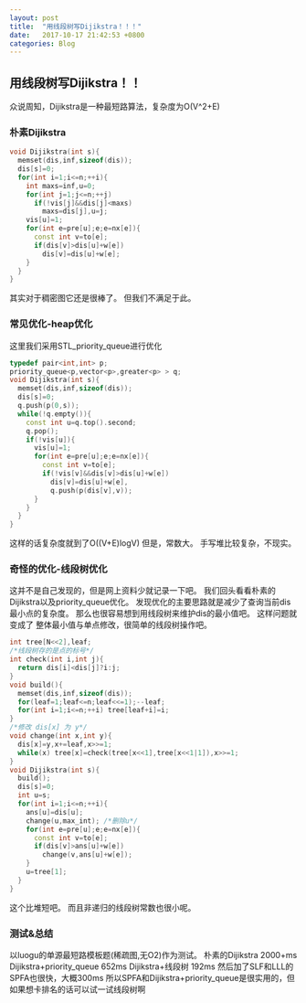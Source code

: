 ```yaml
---
layout: post
title:  "用线段树写Dijikstra！！！"
date:   2017-10-17 21:42:53 +0800
categories: Blog
---
```

## 用线段树写Dijikstra！！
众说周知，Dijikstra是一种最短路算法，复杂度为O(V^2+E)
### 朴素Dijikstra
```cpp
void Dijikstra(int s){
  memset(dis,inf,sizeof(dis));
  dis[s]=0;
  for(int i=1;i<=n;++i){
    int maxs=inf,u=0;
    for(int j=1;j<=n;++j)
      if(!vis[j]&&dis[j]<maxs)
        maxs=dis[j],u=j;
    vis[u]=1;
    for(int e=pre[u];e;e=nx[e]){
      const int v=to[e];
      if(dis[v]>dis[u]+w[e])
        dis[v]=dis[u]+w[e];
    }
  }
}
```
其实对于稠密图它还是很棒了。
但我们不满足于此。
### 常见优化-heap优化
这里我们采用STL_priority_queue进行优化
```cpp
typedef pair<int,int> p;
priority_queue<p,vector<p>,greater<p> > q;
void Dijikstra(int s){
  memset(dis,inf,sizeof(dis));
  dis[s]=0;
  q.push(p(0,s));
  while(!q.empty()){
    const int u=q.top().second;
    q.pop();
    if(!vis[u]){
      vis[u]=1;
      for(int e=pre[u];e;e=nx[e]){
        const int v=to[e];
        if(!vis[v]&&dis[v]>dis[u]+w[e])
          dis[v]=dis[u]+w[e],
          q.push(p(dis[v],v));
      }
    }
  }
}
```
这样的话复杂度就到了O((V+E)logV)
但是，常数大。
手写堆比较复杂，不现实。
### 奇怪的优化-线段树优化
这并不是自己发现的，但是网上资料少就记录一下吧。
我们回头看看朴素的Dijikstra以及priority_queue优化。
发现优化的主要思路就是减少了查询当前dis最小点的复杂度。
那么也很容易想到用线段树来维护dis的最小值吧。
这样问题就变成了 整体最小值与单点修改，很简单的线段树操作吧。
```cpp
int tree[N<<2],leaf;
/*线段树存的是点的标号*/
int check(int i,int j){
  return dis[i]<dis[j]?i:j;
}
void build(){
  memset(dis,inf,sizeof(dis));
  for(leaf=1;leaf<=n;leaf<<=1);--leaf;
  for(int i=1;i<=n;++i) tree[leaf+i]=i;
}
/*修改 dis[x] 为 y*/
void change(int x,int y){
  dis[x]=y,x+=leaf,x>>=1;
  while(x) tree[x]=check(tree[x<<1],tree[x<<1|1]),x>>=1;
}
void Dijikstra(int s){
  build();
  dis[s]=0;
  int u=s;
  for(int i=1;i<=n;++i){
    ans[u]=dis[u];
    change(u,max_int); /*删除u*/
    for(int e=pre[u];e;e=nx[e]){
      const int v=to[e];
      if(dis[v]>ans[u]+w[e])
        change(v,ans[u]+w[e]);
    }
    u=tree[1];
  }
}
```
这个比堆短吧。
而且非递归的线段树常数也很小呢。
### 测试&总结
以luogu的单源最短路模板题(稀疏图,无O2)作为测试。
朴素的Dijikstra 2000+ms
Dijikstra+priority_queue 652ms
Dijikstra+线段树 192ms
然后加了SLF和LLL的SPFA也很快，大概300ms
所以SPFA和Dijikstra+priority_queue是很实用的，但如果想卡排名的话可以试一试线段树啊
